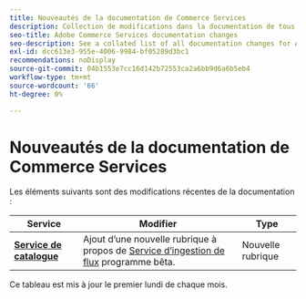 ```yaml
---
title: Nouveautés de la documentation de Commerce Services
description: Collection de modifications dans la documentation de tous les services de commerce
seo-title: Adobe Commerce Services documentation changes
seo-description: See a collated list of all documentation changes for Adobe Commerce Services and integration services.
exl-id: dcc613e3-955e-4006-9984-bf05289d3bc1
recommendations: noDisplay
source-git-commit: 04b1553e7cc16d142b72553ca2a6bb9d6a6b5eb4
workflow-type: tm+mt
source-wordcount: '66'
ht-degree: 0%

---
```


# Nouveautés de la documentation de Commerce Services

Les éléments suivants sont des modifications récentes de la documentation :

| Service | Modifier | Type |
| -- | -- | -- |
| [**Service de catalogue**](../catalog-service/overview.md) | Ajout d’une nouvelle rubrique à propos de [Service d’ingestion de flux](https://experienceleague.adobe.com/docs/commerce-merchant-services/catalog-service/feed-ingestion.html) programme bêta. | Nouvelle rubrique |


Ce tableau est mis à jour le premier lundi de chaque mois.
